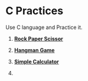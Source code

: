 # C Practices

Use C language and Practice it.

1. **[Rock Paper Scissor](rock-paper-scissor/README.md)**

2. **[Hangman Game](hangman-game/README.md)**

3. **[Simple Calculator](simple-calculator/README.md)**

4. 
